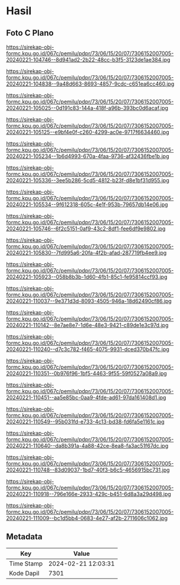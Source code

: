 # Hasil

## Foto C Plano

https://sirekap-obj-formc.kpu.go.id/067c/pemilu/pdpr/73/06/15/20/07/7306152007005-20240221-104746--8d941ad2-2b22-48cc-b3f5-3123de1ae384.jpg

https://sirekap-obj-formc.kpu.go.id/067c/pemilu/pdpr/73/06/15/20/07/7306152007005-20240221-104838--9a48d663-8693-4857-9cdc-c651ea6cc460.jpg

https://sirekap-obj-formc.kpu.go.id/067c/pemilu/pdpr/73/06/15/20/07/7306152007005-20240221-105025--0d191c83-144a-418f-a96b-393bc0d6acaf.jpg

https://sirekap-obj-formc.kpu.go.id/067c/pemilu/pdpr/73/06/15/20/07/7306152007005-20240221-105125--e9bf4e0f-c260-4299-ac0e-9717f6634460.jpg

https://sirekap-obj-formc.kpu.go.id/067c/pemilu/pdpr/73/06/15/20/07/7306152007005-20240221-105234--1b6d4993-670a-4faa-9736-af32436fbe1b.jpg

https://sirekap-obj-formc.kpu.go.id/067c/pemilu/pdpr/73/06/15/20/07/7306152007005-20240221-105336--3ee5b286-5cd5-4812-b23f-d8e1bf31d955.jpg

https://sirekap-obj-formc.kpu.go.id/067c/pemilu/pdpr/73/06/15/20/07/7306152007005-20240221-105534--9f612318-605c-4e1f-953b-79657db14e06.jpg

https://sirekap-obj-formc.kpu.go.id/067c/pemilu/pdpr/73/06/15/20/07/7306152007005-20240221-105746--6f2c5151-0af9-43c2-8df1-fee6df9e9802.jpg

https://sirekap-obj-formc.kpu.go.id/067c/pemilu/pdpr/73/06/15/20/07/7306152007005-20240221-105830--7fd995a6-20fa-4f2b-afad-287719fb4ee9.jpg

https://sirekap-obj-formc.kpu.go.id/067c/pemilu/pdpr/73/06/15/20/07/7306152007005-20240221-105923--058b8b3b-1d60-4fb1-85c1-fe95814ccf93.jpg

https://sirekap-obj-formc.kpu.go.id/067c/pemilu/pdpr/73/06/15/20/07/7306152007005-20240221-110037--9e371d3d-8093-4505-946a-18d62490cf86.jpg

https://sirekap-obj-formc.kpu.go.id/067c/pemilu/pdpr/73/06/15/20/07/7306152007005-20240221-110142--8e7ae8e7-1d6e-48e3-9421-c89de1e3c97d.jpg

https://sirekap-obj-formc.kpu.go.id/067c/pemilu/pdpr/73/06/15/20/07/7306152007005-20240221-110240--d7c3c782-f465-4075-9931-dced370b47fc.jpg

https://sirekap-obj-formc.kpu.go.id/067c/pemilu/pdpr/73/06/15/20/07/7306152007005-20240221-110351--0b976f96-1bf5-4463-9f55-59f0527a08a9.jpg

https://sirekap-obj-formc.kpu.go.id/067c/pemilu/pdpr/73/06/15/20/07/7306152007005-20240221-110451--aa5e85bc-0aa9-4fde-ad61-97da161408d1.jpg

https://sirekap-obj-formc.kpu.go.id/067c/pemilu/pdpr/73/06/15/20/07/7306152007005-20240221-110549--95b031fd-e733-4c13-bd38-fd6fa5e1161c.jpg

https://sirekap-obj-formc.kpu.go.id/067c/pemilu/pdpr/73/06/15/20/07/7306152007005-20240221-110640--da8b391a-4a88-42ce-8ea8-fa3ac51f67dc.jpg

https://sirekap-obj-formc.kpu.go.id/067c/pemilu/pdpr/73/06/15/20/07/7306152007005-20240221-110748--83d09037-1bd7-40f3-b6c5-4656915bc731.jpg

https://sirekap-obj-formc.kpu.go.id/067c/pemilu/pdpr/73/06/15/20/07/7306152007005-20240221-110918--796e166e-2933-429c-b451-6d8a3a29d498.jpg

https://sirekap-obj-formc.kpu.go.id/067c/pemilu/pdpr/73/06/15/20/07/7306152007005-20240221-111009--bc1d5bb4-0683-4e27-af2b-2711606c1062.jpg


## Metadata

| Key        | Value               |
| ---------- | ------------------- |
| Time Stamp | 2024-02-21 12:03:31 |
| Kode Dapil | 7301                |



